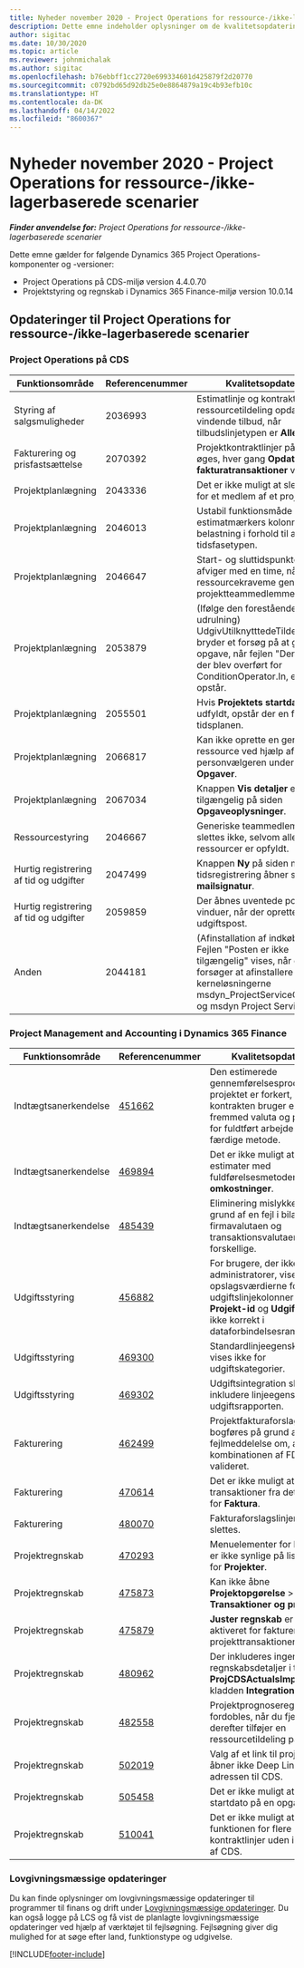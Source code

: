 ```yaml
---
title: Nyheder november 2020 - Project Operations for ressource-/ikke-lagerbaserede scenarier
description: Dette emne indeholder oplysninger om de kvalitetsopdateringer, der er tilgængelige i udgivelsen i november 2020 af Project Operations for ressource/ikke-lagerbaserede scenarier.
author: sigitac
ms.date: 10/30/2020
ms.topic: article
ms.reviewer: johnmichalak
ms.author: sigitac
ms.openlocfilehash: b76ebbff1cc2720e699334601d425879f2d20770
ms.sourcegitcommit: c0792bd65d92db25e0e8864879a19c4b93efb10c
ms.translationtype: HT
ms.contentlocale: da-DK
ms.lasthandoff: 04/14/2022
ms.locfileid: "8600367"
---
```

# <a name="whats-new-november-2020---project-operations-for-resourcenon-stocked-based-scenarios"></a>Nyheder november 2020 - Project Operations for ressource-/ikke-lagerbaserede scenarier

_**Finder anvendelse for:** Project Operations for ressource-/ikke-lagerbaserede scenarier_

Dette emne gælder for følgende Dynamics 365 Project Operations-komponenter og -versioner:

- Project Operations på CDS-miljø version 4.4.0.70
- Projektstyring og regnskab i Dynamics 365 Finance-miljø version 10.0.14

## <a name="updates-to-project-operations-for-resource-non-stocked-based-scenarios"></a>Opdateringer til Project Operations for ressource-/ikke-lagerbaserede scenarier

### <a name="project-operations-on-cds"></a>Project Operations på CDS

| Funktionsområde                 | Referencenummer | Kvalitetsopdatering                                                                                                                                                                    |
|------------------------------|------------------|-----------------------------------------------------------------------------------------------------------------------------------------------------------------------------------|
|   Styring af salgsmuligheder       | 2036993          | Estimatlinje og kontraktlinjer for ressourcetildeling opdateres på vindende tilbud, når tilbudslinjetypen er **Alle opgaver**.                                                 |
| Fakturering og prisfastsættelse          | 2070392          | Projektkontraktlinjer på fakturaen øges, hver gang **Opdater fakturatransaktioner** vælges.                                                                         |
| Projektplanlægning             | 2043336          | Det er ikke muligt at slette en post for et medlem af et projektteam.                                                                                                                                  |
| Projektplanlægning             | 2046013          | Ustabil funktionsmåde for estimatmærkers kolonner under belastning i forhold til ændring af tidsfasetypen.                                                                                   |
| Projektplanlægning             | 2046647          | Start- og sluttidspunkterne afviger med en time, når ressourcekraveme genereres fra projektteammedlemmer.                                                                      |
| Projektplanlægning             | 2053879          | (Ifølge den forestående CDS-udrulning) UdgivUtilknytttedeTildelinger bryder et forsøg på at gemme en opgave, når fejlen "Den værdi, der blev overført for ConditionOperator.In, er tom" opstår.                       |
| Projektplanlægning             | 2055501          | Hvis **Projektets startdato** ikke er udfyldt, opstår der en fejl i tidsplanen.                                                                                                      |
| Projektplanlægning             | 2066817          | Kan ikke oprette en generisk ressource ved hjælp af personvælgeren under fanen **Opgaver**.                                                                                                   |
| Projektplanlægning             | 2067034          | Knappen **Vis detaljer** er ikke tilgængelig på siden **Opgaveoplysninger**.                                                                                                       |
| Ressourcestyring          | 2046667          | Generiske teammedlemmer slettes ikke, selvom alle ressourcer er opfyldt.                                                                                                    |
| Hurtig registrering af tid og udgifter | 2047499          | Knappen **Ny** på siden med tidsregistrering åbner siden **Ny mailsignatur**.                                                                                               |
| Hurtig registrering af tid og udgifter | 2059859          | Der åbnes uventede pop op-vinduer, når der oprettes en udgiftspost.                                                                                                                         |
| Anden                        | 2044181          | (Afinstallation af indkøbsordre) - Fejlen "Posten er ikke tilgængelig" vises, når du forsøger at afinstallere kerneløsningerne msdyn_ProjectServiceCore_Patch og msdyn Project Service.  |

### <a name="project-management-and-accounting-in-dynamics-365-finance"></a>Project Management and Accounting i Dynamics 365 Finance

| Funktionsområde        | Referencenummer | Kvalitetsopdatering                                                                                                                                                            |
|---------------------|------------------|---------------------------------------------------------------------------------------------------------------------------------------------------------------------------|
| Indtægtsanerkendelse | [451662](https://fix.lcs.dynamics.com/Issue/Details/?bugId=451662)           | Den estimerede gennemførelsesprocent for projektet er forkert, når kontrakten bruger en fremmed valuta og procenten for fuldtført arbejde for den færdige metode.                     |
| Indtægtsanerkendelse | [469894](https://fix.lcs.dynamics.com/Issue/Details/?bugId=469894)           | Det er ikke muligt at bogføre estimater med fuldførelsesmetoden **Faktisk omkostninger**.                                                                                                    |
| Indtægtsanerkendelse | [485439](https://fix.lcs.dynamics.com/Issue/Details/?bugId=485439)           | Eliminering mislykkes på grund af en fejl i bilagene, når firmavalutaen og transaktionsvalutaen er forskellige.                                              |
| Udgiftsstyring  | [456882](https://fix.lcs.dynamics.com/Issue/Details/?bugId=456822)           | For brugere, der ikke er administratorer, vises opslagsværdierne for udgiftslinjekolonner som f.eks **Projekt-id** og **Udgiftskategori** ikke korrekt i dataforbindelsesrammen. |
| Udgiftsstyring  | [469300](https://fix.lcs.dynamics.com/Issue/Details/?bugId=469300)           | Standardlinjeegenskaben vises ikke for udgiftskategorier.                                                                                                         |
| Udgiftsstyring  | [469302](https://fix.lcs.dynamics.com/Issue/Details/?bugId=469302)           | Udgiftsintegration skal inkludere linjeegenskaben fra udgiftsrapporten.                                                                                             |
| Fakturering           | [462499](https://fix.lcs.dynamics.com/Issue/Details/?bugId=462499)           | Projektfakturaforslag kan ikke bogføres på grund af en fejlmeddelelse om, at kombinationen af FD ikke blev valideret.                                                    |
| Fakturering           | [470614](https://fix.lcs.dynamics.com/Issue/Details/?bugId=470614)           | Det er ikke muligt at få vist transaktioner fra detaljesiden for **Faktura**.                                                                                                              |
| Fakturering           | [480070](https://fix.lcs.dynamics.com/Issue/Details/?bugId=480070)           | Fakturaforslagslinjer kan slettes.                                                                                                                                  |
| Projektregnskab  | [470293](https://fix.lcs.dynamics.com/Issue/Details/?bugId=470293)           | Menuelementer for **Prognose** er ikke synlige på listesiden for **Projekter**.                                                                                                   |
| Projektregnskab  | [475873](https://fix.lcs.dynamics.com/Issue/Details/?bugId=475873)           | Kan ikke åbne **Projektopgørelse**   > **Transaktioner og prognoser**.                                                                                                       |
| Projektregnskab  | [475879](https://fix.lcs.dynamics.com/Issue/Details/?bugId=475879)           | **Juster regnskab** er ikke aktiveret for fakturerede projekttransaktioner.                                                                                                  |
| Projektregnskab  | [480962](https://fix.lcs.dynamics.com/Issue/Details/?bugId=480962)           | Der inkluderes ingen regnskabsdetaljer i tabellen **ProjCDSActualsImport**, når kladden **Integration** bogføres.                                                  |
| Projektregnskab  | [482558](https://fix.lcs.dynamics.com/Issue/Details/?bugId=482558)           | Projektprognoseregistreringen fordobles, når du fjerner og derefter tilføjer en ressourcetildeling på ny.                                                                            |
| Projektregnskab  | [502019](https://fix.lcs.dynamics.com/Issue/Details/?bugId=502019)           | Valg af et link til projekt-ID åbner ikke Deep Link URL-adressen til CDS.                                                                                                         |
| Projektregnskab  | [505458](https://fix.lcs.dynamics.com/Issue/Details/?bugId=505458)           | Det er ikke muligt at opdatere startdato på en opgave i CDS.                                                                                                                           |
| Projektregnskab  | [510041](https://fix.lcs.dynamics.com/Issue/Details/?bugId=510041)           | Det er ikke muligt at aktivere funktionen for flere kontraktlinjer uden integration af CDS.                                                                                   |

### <a name="regulatory-updates"></a>Lovgivningsmæssige opdateringer
Du kan finde oplysninger om lovgivningsmæssige opdateringer til programmer til finans og drift under [Lovgivningsmæssige opdateringer](/dynamics365/finance/localizations/regulatory-updates). Du kan også logge på LCS og få vist de planlagte lovgivningsmæssige opdateringer ved hjælp af værktøjet til fejlsøgning. Fejlsøgning giver dig mulighed for at søge efter land, funktionstype og udgivelse.


[!INCLUDE[footer-include](../includes/footer-banner.md)]